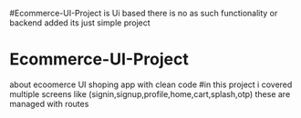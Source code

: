 #Ecommerce-UI-Project is Ui based there is no as such functionality or backend added its just simple project
# Ecommerce-UI-Project
about ecoomerce UI shoping app with clean code 
#in this project i covered multiple screens like (signin,signup,profile,home,cart,splash,otp) these are managed with routes 


